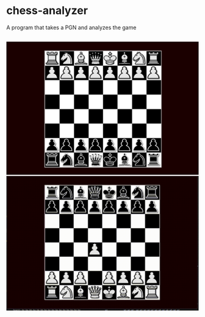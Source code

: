# chess-analyzer
A program that takes a PGN and analyzes the game

##
![chess-board](board.png)
![chess-game](game-recording1.gif)